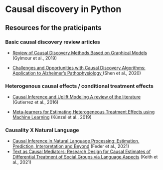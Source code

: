 # Causal discovery in Python

## Resources for the praticipants

### Basic causal discovery review articles

- [Review of Causal Discovery Methods Based on Graphical Models](https://www.frontiersin.org/articles/10.3389/fgene.2019.00524/full) (Gylmour et al., 2019)

- [Challenges and Opportunities with Causal Discovery Algorithms: Application to Alzheimer’s Pathophysiology ](https://www.nature.com/articles/s41598-020-59669-x) (Shen et al., 2020)

### Heterogenous causal effects / conditional treatment effects

- [Causal Inference and Uplift Modeling A review of the literature](https://proceedings.mlr.press/v67/gutierrez17a/gutierrez17a.pdf) (Gutierrez et al., 2016)

- [Meta-learners for Estimating Heterogeneous Treatment Effects using Machine Learning](https://arxiv.org/abs/1706.03461) (Künzel et al., 2019)

### Causality X Natural Language

- [Causal Inference in Natural Language Processing: Estimation, Prediction, Interpretation and Beyond](https://arxiv.org/abs/2109.00725) (Feder et al., 2021)
- [Text as Causal Mediators: Research Design for Causal Estimates of Differential Treatment of Social Groups via Language Aspects](https://arxiv.org/abs/2109.07542) (Keith et al., 2021)


